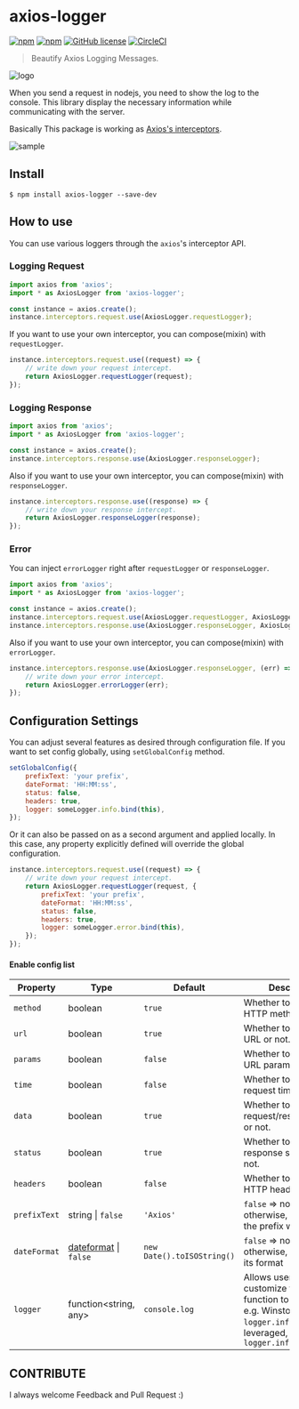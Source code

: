 # axios-logger

[![npm](https://img.shields.io/npm/v/axios-logger.svg)](https://www.npmjs.com/package/axios-logger)
[![npm](https://img.shields.io/npm/dm/axios-logger.svg)](https://www.npmjs.com/package/axios-logger)
[![GitHub license](https://img.shields.io/github/license/hg-pyun/axios-logger.svg)](https://github.com/hg-pyun/axios-logger/blob/master/LICENSE)
[![CircleCI](https://circleci.com/gh/hg-pyun/axios-logger/tree/master.svg?style=svg)](https://circleci.com/gh/hg-pyun/axios-logger/tree/master)

> Beautify Axios Logging Messages.

![logo](https://user-images.githubusercontent.com/10627668/71610488-dbdd5c80-2bd4-11ea-8a8a-15c0328bba0b.png)

When you send a request in nodejs, you need to show the log to the console.
This library display the necessary information while communicating with the server.

Basically This package is working as [Axios's interceptors](https://github.com/axios/axios#interceptors).

![sample](https://user-images.githubusercontent.com/10627668/41816761-1700b662-77c8-11e8-80d4-7d223169364a.png)

## Install

```
$ npm install axios-logger --save-dev
```

## How to use

You can use various loggers through the `axios`'s interceptor API.

### Logging Request

```javascript
import axios from 'axios';
import * as AxiosLogger from 'axios-logger';

const instance = axios.create();
instance.interceptors.request.use(AxiosLogger.requestLogger);
```

If you want to use your own interceptor, you can compose(mixin) with `requestLogger`.

```javascript
instance.interceptors.request.use((request) => {
    // write down your request intercept.
    return AxiosLogger.requestLogger(request);
});
```

### Logging Response

```javascript
import axios from 'axios';
import * as AxiosLogger from 'axios-logger';

const instance = axios.create();
instance.interceptors.response.use(AxiosLogger.responseLogger);
```

Also if you want to use your own interceptor, you can compose(mixin) with `responseLogger`.

```javascript
instance.interceptors.response.use((response) => {
    // write down your response intercept.
    return AxiosLogger.responseLogger(response);
});
```

### Error

You can inject `errorLogger` right after `requestLogger` or `responseLogger`.

```javascript
import axios from 'axios';
import * as AxiosLogger from 'axios-logger';

const instance = axios.create();
instance.interceptors.request.use(AxiosLogger.requestLogger, AxiosLogger.errorLogger);
instance.interceptors.response.use(AxiosLogger.responseLogger, AxiosLogger.errorLogger);
```

Also if you want to use your own interceptor, you can compose(mixin) with `errorLogger`.

```javascript
instance.interceptors.response.use(AxiosLogger.responseLogger, (err) => {
    // write down your error intercept.
    return AxiosLogger.errorLogger(err);
});
```

## Configuration Settings

You can adjust several features as desired through configuration file.
If you want to set config globally, using `setGlobalConfig` method.

```javascript
setGlobalConfig({
    prefixText: 'your prefix',
    dateFormat: 'HH:MM:ss',
    status: false,
    headers: true,
    logger: someLogger.info.bind(this),
});
```

Or it can also be passed on as a second argument and applied locally. In this case, any property explicitly defined will
override the global configuration.

```javascript
instance.interceptors.request.use((request) => {
    // write down your request intercept.
    return AxiosLogger.requestLogger(request, {
        prefixText: 'your prefix',
        dateFormat: 'HH:MM:ss',
        status: false,
        headers: true,
        logger: someLogger.error.bind(this),
    });
});
```

#### Enable config list

| Property     | Type                                                                | Default                    | Description                                                                                                                                    |
| ------------ | ------------------------------------------------------------------- | -------------------------- | ---------------------------------------------------------------------------------------------------------------------------------------------- |
| `method`     | boolean                                                             | `true`                     | Whether to include HTTP method or not.                                                                                                         |
| `url`        | boolean                                                             | `true`                     | Whether to include the URL or not.                                                                                                             |
| `params`     | boolean                                                             | `false`                    | Whether to include the URL params or not.                                                                                                      |
| `time`       | boolean                                                             | `false`                    | Whether to include the request time or not.                                                                                                    |
| `data`       | boolean                                                             | `true`                     | Whether to include request/response data or not.                                                                                               |
| `status`     | boolean                                                             | `true`                     | Whether to include response statuses or not.                                                                                                   |
| `headers`    | boolean                                                             | `false`                    | Whether to include HTTP headers or not.                                                                                                        |
| `prefixText` | string \| `false`                                                   | `'Axios'`                  | `false` => no prefix, otherwise, customize the prefix wanted.                                                                                  |
| `dateFormat` | [dateformat](https://github.com/felixge/node-dateformat) \| `false` | `new Date().toISOString()` | `false` => no timestamp, otherwise, customize its format                                                                                       |
| `logger`     | function<string, any>                                               | `console.log`              | Allows users to customize the logger function to be used. e.g. Winston's `logger.info` could be leveraged, like this: `logger.info.bind(this)` |

## CONTRIBUTE

I always welcome Feedback and Pull Request :)
